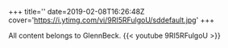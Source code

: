+++
title=''
date=2019-02-08T16:26:48Z
cover='https://i.ytimg.com/vi/9RI5RFulgoU/sddefault.jpg'
+++

All content belongs to GlennBeck.
{{< youtube 9RI5RFulgoU >}}

